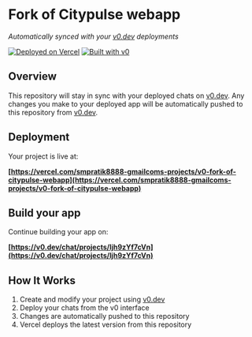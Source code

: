 # Fork of Citypulse webapp

*Automatically synced with your [v0.dev](https://v0.dev) deployments*

[![Deployed on Vercel](https://img.shields.io/badge/Deployed%20on-Vercel-black?style=for-the-badge&logo=vercel)](https://vercel.com/smpratik8888-gmailcoms-projects/v0-fork-of-citypulse-webapp)
[![Built with v0](https://img.shields.io/badge/Built%20with-v0.dev-black?style=for-the-badge)](https://v0.dev/chat/projects/Ijh9zYf7cVn)

## Overview

This repository will stay in sync with your deployed chats on [v0.dev](https://v0.dev).
Any changes you make to your deployed app will be automatically pushed to this repository from [v0.dev](https://v0.dev).

## Deployment

Your project is live at:

**[https://vercel.com/smpratik8888-gmailcoms-projects/v0-fork-of-citypulse-webapp](https://vercel.com/smpratik8888-gmailcoms-projects/v0-fork-of-citypulse-webapp)**

## Build your app

Continue building your app on:

**[https://v0.dev/chat/projects/Ijh9zYf7cVn](https://v0.dev/chat/projects/Ijh9zYf7cVn)**

## How It Works

1. Create and modify your project using [v0.dev](https://v0.dev)
2. Deploy your chats from the v0 interface
3. Changes are automatically pushed to this repository
4. Vercel deploys the latest version from this repository
